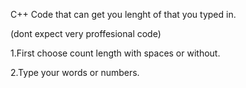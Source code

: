 C++ Code that can get you lenght of that you typed in.

(dont expect very proffesional code)

1.First choose count length with spaces or without.

2.Type your words or numbers.
